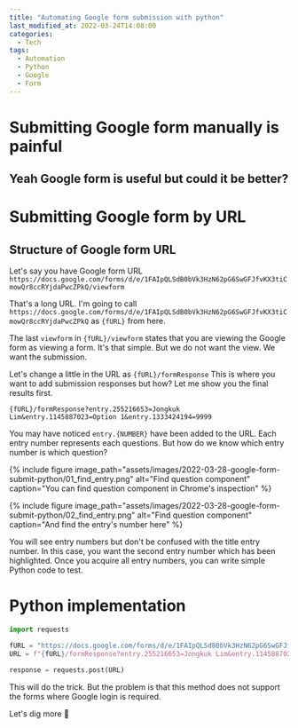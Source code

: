 ```yaml
---
title: "Automating Google form submission with python"
last_modified_at: 2022-03-24T14:08:00
categories:
  - Tech
tags:
  - Automation
  - Python
  - Google
  - Form
---
```


# Submitting Google form manually is painful
## Yeah Google form is useful but could it be better?

# Submitting Google form by URL
## Structure of Google form URL

Let's say you have Google form URL `https://docs.google.com/forms/d/e/1FAIpQLSdB0bVk3HzN62pG6SwGFJfvKX3tiCmowQr8ccRYjdaPwcZPkQ/viewform`

That's a long URL. I'm going to call `https://docs.google.com/forms/d/e/1FAIpQLSdB0bVk3HzN62pG6SwGFJfvKX3tiCmowQr8ccRYjdaPwcZPkQ` as `{fURL}` from here.

The last `viewform` in `{fURL}/viewform` states that you are viewing the Google form as viewing a form. It's that simple. But we do not want the view. We want the submission.

Let's change a little in the URL as `{fURL}/formResponse`
This is where you want to add submission responses but how? Let me show you the final results first.

```
{fURL}/formResponse?entry.255216653=Jongkuk Lim&entry.1145887023=Option 1&entry.1333424194=9999
```

You may have noticed `entry.{NUMBER}` have been added to the URL. Each entry number represents each questions. But how do we know which entry number is which question?

{% include figure
    image_path="assets/images/2022-03-28-google-form-submit-python/01_find_entry.png"
    alt="Find question component"
    caption="You can find question component in Chrome's inspection"
%} 

{% include figure
    image_path="assets/images/2022-03-28-google-form-submit-python/02_find_entry.png"
    alt="Find question component"
    caption="And find the entry's number here"
%} 

You will see entry numbers but don't be confused with the title entry number. In this case, you want the second entry number which has been highlighted.
Once you acquire all entry numbers, you can write simple Python code to test.

# Python implementation

```python
import requests

fURL = "https://docs.google.com/forms/d/e/1FAIpQLSdB0bVk3HzN62pG6SwGFJfvKX3tiCmowQr8ccRYjdaPwcZPkQ"
URL = f"{fURL}/formResponse?entry.255216653=Jongkuk Lim&entry.1145887023=Option 1&entry.1333424194=9999"

response = requests.post(URL)
```

This will do the trick. But the problem is that this method does not support the forms where Google login is required.

Let's dig more 🤔

